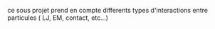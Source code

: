 ce sous projet prend en compte differents types d'interactions entre particules ( LJ, EM, contact, etc...)
